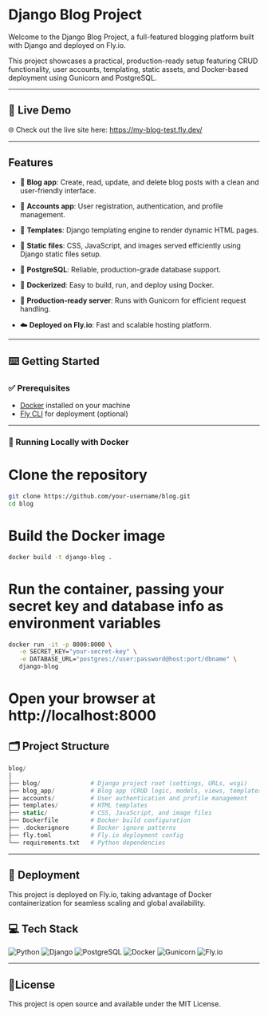 # Django Blog Project
Welcome to the Django Blog Project, a full-featured blogging platform built with Django and deployed on Fly.io.

This project showcases a practical, production-ready setup featuring CRUD functionality, user accounts, templating, static assets, and Docker-based deployment using Gunicorn and PostgreSQL.

---

## 🚀 Live Demo
🌐  Check out the live site here: https://my-blog-test.fly.dev/

---

## Features
- 📝  **Blog app**: Create, read, update, and delete blog posts with a clean and user-friendly interface.

- 👤 **Accounts app**: User registration, authentication, and profile management.

- 🧩 **Templates**: Django templating engine to render dynamic HTML pages.

- 🎨 **Static files**: CSS, JavaScript, and images served efficiently using Django static files setup.

- 🐘 **PostgreSQL**: Reliable, production-grade database support.

- 🐳 **Dockerized**: Easy to build, run, and deploy using Docker.

- 🐍 **Production-ready server**: Runs with Gunicorn for efficient request handling.

- ☁️ **Deployed on Fly.io**: Fast and scalable hosting platform.

---

## ⌨️ Getting Started
### ✅ Prerequisites
- [Docker](https://www.docker.com/) installed on your machine  
- [Fly CLI](https://fly.io/docs/hands-on/install-flyctl/) for deployment (optional)

---

### 🐋 Running Locally with Docker
# Clone the repository

```bash
git clone https://github.com/your-username/blog.git
cd blog
```

# Build the Docker image

```bash
docker build -t django-blog .
```

# Run the container, passing your secret key and database info as environment variables

```bash
docker run -it -p 8000:8000 \
   -e SECRET_KEY="your-secret-key" \
   -e DATABASE_URL="postgres://user:password@host:port/dbname" \
   django-blog
```

# Open your browser at http://localhost:8000

## 🗂️ Project Structure
```php
blog/
│
├── blog/              # Django project root (settings, URLs, wsgi)
├── blog_app/          # Blog app (CRUD logic, models, views, templates)
├── accounts/          # User authentication and profile management
├── templates/         # HTML templates
├── static/            # CSS, JavaScript, and image files
├── Dockerfile         # Docker build configuration
├── .dockerignore      # Docker ignore patterns
├── fly.toml           # Fly.io deployment config
└── requirements.txt   # Python dependencies
```

---

## 🚢  Deployment
This project is deployed on Fly.io, taking advantage of Docker containerization for seamless scaling and global availability.

## 💻 Tech Stack
![Python](https://img.shields.io/badge/Python-3.12-blue?logo=python)
![Django](https://img.shields.io/badge/Django-4.x-success?logo=django)
![PostgreSQL](https://img.shields.io/badge/PostgreSQL-15-blue?logo=postgresql)
![Docker](https://img.shields.io/badge/Docker-ready-blue?logo=docker)
![Gunicorn](https://img.shields.io/badge/Gunicorn-enabled-green)
![Fly.io](https://img.shields.io/badge/Deployed-Fly.io-purple?logo=fly.io)

---

## 📑License
This project is open source and available under the MIT License.
